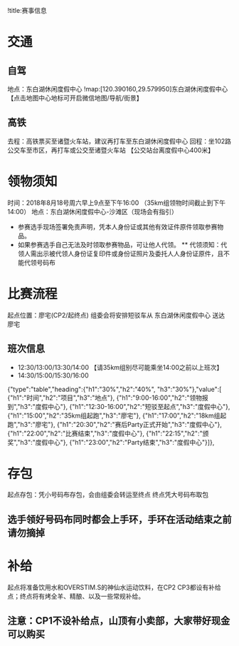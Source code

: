 !title:赛事信息

# 交通
## 自驾
地点：东白湖休闲度假中心
!map:[120.390160,29.579950]东白湖休闲度假中心
【点击地图中心地标可开启微信地图/导航/街景】

## 高铁
去程：高铁票买至诸暨火车站，建议再打车至东白湖休闲度假中心
回程：坐102路公交车至市区，再打车或公交至诸暨火车站
【公交站台离度假中心400米】

# 领物须知
时间：2018年8月18号周六早上9点至下午16:00
（35km组领物时间截止到下午14:00）
地点：东白湖休闲度假中心-沙滩区（现场会有指引）

* 参赛选手现场签署免责声明，凭本人身份证或其他有效证件原件领取参赛物品。
* 如果参赛选手自己无法及时领取参赛物品，可让他人代领。
** 代领须知：代领人需出示被代领人身份证复印件或身份证照片及委托人人身份证原件，且不能代领号码布

# 比赛流程
起点位置：廖宅(CP2/起终点)
组委会将安排短驳车从 东白湖休闲度假中心 送达 廖宅
## 班次信息
* 12:30/13:00/13:30/14:00
【请35km组别尽可能乘坐14:00之前以上班次】
* 14:30/15:00/15:30/16:00

{"type":"table","heading":{"h1":"30%","h2":"40%", "h3":"30%"},"value":[
{"h1":"时间","h2":"项目","h3":"地点"},
{"h1":"9:00-16:00","h2":"领物报到","h3":"度假中心"},
{"h1":"12:30-16:00","h2":"短驳至起点","h3":"度假中心"},
{"h1":"15:00","h2":"35km组起跑","h3":"廖宅"},
{"h1":"17:00","h2":"18km组起跑","h3":"廖宅"},
{"h1":"20:30","h2":"赛后Party正式开始","h3":"度假中心"},
{"h1":"22:00","h2":"比赛结束","h3":"度假中心"},
{"h1":"22:15","h2":"颁奖","h3":"度假中心"},
{"h1":"23:00","h2":"Party结束","h3":"度假中心"}]},

# 存包
起点存包：凭小号码布存包，会由组委会转运至终点
终点凭大号码布取包
## 选手领好号码布同时都会上手环，手环在活动结束之前请勿摘掉

# 补给
起点将准备饮用水和OVERSTIM.S的神仙水运动饮料，在CP2 CP3都设有补给点；终点将有烤全羊、精酿、以及一些常规补给。
## 注意：CP1不设补给点，山顶有小卖部，大家带好现金可以购买
